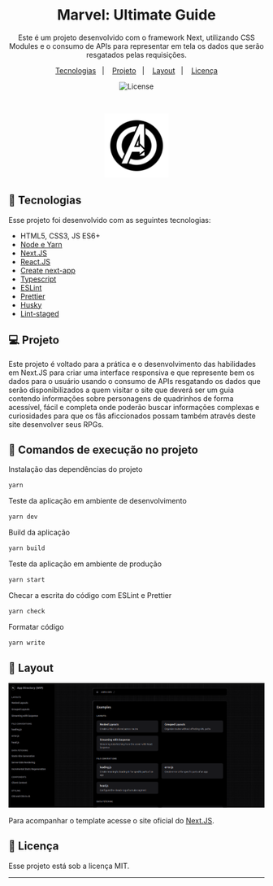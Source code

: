 <h1 align="center"> Marvel: Ultimate Guide </h1>

<p align="center">
  Este é um projeto desenvolvido com o framework Next, utilizando CSS Modules e o consumo de APIs para representar em tela os dados que serão resgatados pelas requisições.
</p>

<p align="center">
  <a href="#-tecnologias">Tecnologias</a>&nbsp;&nbsp;&nbsp;|&nbsp;&nbsp;&nbsp;
  <a href="#-projeto">Projeto</a>&nbsp;&nbsp;&nbsp;|&nbsp;&nbsp;&nbsp;
  <a href="#-layout">Layout</a>&nbsp;&nbsp;&nbsp;|&nbsp;&nbsp;&nbsp;
  <a href="#memo-licença">Licença</a>
</p>

<p align="center">
  <img alt="License" src="https://img.shields.io/static/v1?label=license&message=MIT&color=49AA26&labelColor=000000">
</p>

<br>

<p align="center">
  <img alt="marvel logo" src=".github/marvel-rounded.png" width="25%">
</p>

## 🚀 Tecnologias

Esse projeto foi desenvolvido com as seguintes tecnologias:

- HTML5, CSS3, JS ES6+
- [Node e Yarn](https://nodejs.org/)
- [Next.JS](https://nextjs.org/)
- [React.JS](https://reactjs.org/)
- [Create next-app](https://nextjs.org/docs/api-reference/create-next-app)
- [Typescript](https://www.typescriptlang.org/)
- [ESLint](https://eslint.org/docs/latest/)
- [Prettier](https://prettier.io/)
- [Husky](https://openbase.com/js/husky/documentation)
- [Lint-staged](https://www.npmjs.com/package/lint-staged/v/8.1.3)

## 💻 Projeto

Este projeto é voltado para a prática e o desenvolvimento das habilidades em Next.JS para criar uma interface responsiva e que represente bem os dados para o usuário usando o consumo de APIs resgatando os dados que serão disponibilizados a quem visitar o site que deverá ser um guia contendo informações sobre personagens de quadrinhos de forma acessível, fácil e completa onde poderão buscar informações complexas e curiosidades para que os fãs aficcionados possam também através deste site desenvolver seus RPGs.

## 🏡 Comandos de execução no projeto

Instalação das dependências do projeto

```sh
yarn
```

Teste da aplicação em ambiente de desenvolvimento

```sh
yarn dev
```

Build da aplicação

```sh
yarn build
```

Teste da aplicação em ambiente de produção

```sh
yarn start
```

Checar a escrita do código com ESLint e Prettier

```sh
yarn check
```

Formatar código

```sh
yarn write
```

## 🔖 Layout

<p align="center">
  <img alt="marvel layout" src=".github/marvel-layout.png" />
</p>

Para acompanhar o template acesse o site oficial do <a href="https://app-dir.vercel.app/" target="_blank" rel="norefferer">Next.JS</a>.

## 📝 Licença

Esse projeto está sob a licença MIT.

---

